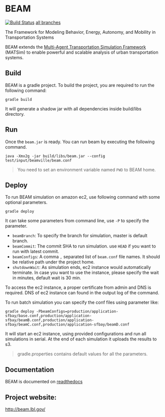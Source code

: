# BEAM

[![Build Status](https://travis-ci.org/LBNL-UCB-STI/beam.svg?branch=master)](https://travis-ci.org/LBNL-UCB-STI/beam) [all branches](BuildStatus.md)

The Framework for Modeling Behavior, Energy, Autonomy, and Mobility in Transportation Systems

BEAM extends the [Multi-Agent Transportation Simulation Framework](https://github.com/matsim-org/matsim) (MATSim)
to enable powerful and scalable analysis of urban transportation systems.

## Build
BEAM is a gradle project. To build the project, you are required to run the following command:
```
gradle build
```
It will generate a shadow jar with all dependencies inside build/libs directory.

## Run
Once the `beam.jar` is ready. You can run beam by executing the following command.
```
java -Xmx2g -jar build/libs/beam.jar --config test/input/beamville/beam.conf
```

> You need to set an environment variable named `PWD` to BEAM home.


## Deploy
To run BEAM simulation on amazon ec2, use following command with some optional parameters.
```
gradle deploy
```
 It can take some parameters from command line, use `-P` to specify the parameter.
 
 - `beamBranch`: To specify the branch for simulation, master is default branch.
 - `beamCommit`: The commit SHA to run simulation. use `HEAD` if you want to run with latest commit.
 - `beamConfigs`: A comma `,` separated list of `beam.conf` file names. It should be relative path under the project home.
 - `shutdownWait`: As simulation ends, ec2 instance would automatically terminate. In case you want to use the instance, please specify the wait in minutes, default wait is 30 min. 
 
 To access the ec2 instance, a proper certificate from admin and DNS is required. DNS of ec2 instance can found in the output log of the command.
 
 To run batch simulation you can specify the conf files using parameter like:
 ```
 gradle deploy -PbeamConfigs=production/application-sfbay/base.conf,production/application-sfbay/beamB.conf,production/application-sfbay/beamC.conf,production/application-sfbay/beamD.conf
 ```
 It will start an ec2 instance, using provided configurations and run all simulations in serial. At the end of each simulation it uploads the results to s3.
 
> gradle.properties contains default values for all the parameters.

## Documentation
BEAM is documented on [readthedocs](http://beam.readthedocs.io/en/akka/)

## Project website: 
http://beam.lbl.gov/

